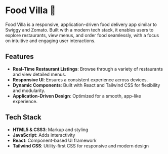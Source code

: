 # Food Villa 🍲

Food Villa is a responsive, application-driven food delivery app similar to Swiggy and Zomato. Built with a modern tech stack, it enables users to explore restaurants, view menus, and order food seamlessly, with a focus on intuitive and engaging user interactions.

## Features

- **Real-Time Restaurant Listings**: Browse through a variety of restaurants and view detailed menus.
- **Responsive UI**: Ensures a consistent experience across devices.
- **Dynamic Components**: Built with React and Tailwind CSS for flexibility and modularity.
- **Application-Driven Design**: Optimized for a smooth, app-like experience.

## Tech Stack

- **HTML5 & CSS3**: Markup and styling
- **JavaScript**: Adds interactivity
- **React**: Component-based UI framework
- **Tailwind CSS**: Utility-first CSS for responsive and modern design

